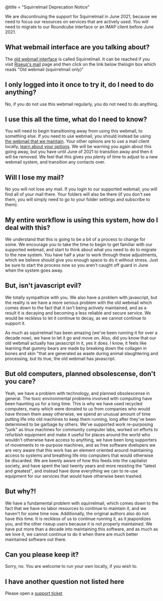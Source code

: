 @title = "Squirrelmail Deprecation Notice"

We are discontinuing the support for Squirrelmail in June 2021, because we need to focus our resources on services that are actively used. You will need to migrate to our Roundcube interface or an IMAP client before June 2021.

## What webmail interface are you talking about?

The [old webmail interface](https://sm.riseup.net/sm/) is called Squirrelmail. It can be reached if you visit [Riseup's mail](https://mail.riseup.net) page and then click on the link below thelogin box which reads "Old webmail (squirrelmail only)"

## I only logged into it once to try it, do I need to do anything?

No, if you do not use this webmail regularly, you do not need to do anything.

## I use this all the time, what do I need to know?

You will need to begin transitioning away from using this webmail, to something else. If you need to use webmail, you should instead be using [the webmail that we maintain](https://mail.riseup.net). Your other options are to use a mail client locally, [learn about your options](https://riseup.net/en/email/clients). We will be warning you again about this going away, but you have until June of 2021 to transition away and then it will be removed. We feel that this gives you plenty of time to adjust to a new webmail system, and transition any contacts over.

## Will I lose my mail?

No you will not lose any mail. If you login to our supported webmail, you will find all of your mail there. Your folders will also be there (if you don't see them, you will simply need to go to your folder settings and subscribe to them).

## My entire workflow is using this system, how do I deal with this?

We understand that this is going to be a bit of a process to change for some. We encourage you to take the time to begin to get familiar with our supported webmail, and start to think about what you need to do to migrate to the new system. You have half a year to work through these adjustments, which we believe should give you enough space to do it without stress. Just be sure to start the process now so you aren't caught off guard in June when the system goes away.

## But, isn't javascript evil?

We totally sympathize with you. We also have a problem with javascript, but the reality is we have a more serious problem with the old webmail which comes down to the fact that it isn't being actively maintained, and as a result it is decaying and becoming a less reliable and secure service. We would be reckless to let it continue to decay, as we cannot continue to support it. 

As much as squirrelmail has been amazing (we've been running it for over a decade now), we have to let it go and move on. Also, did you know that our old webmail actually has javascript in it, yes it does. I know, it feels like learning that gummy bears are made by breaking down the collagen in bones and skin "that are
generated as waste during animal slaughtering and processing, but its true, the old webmail has javascript.

## But old computers, planned obsolescense, don't you care?

Yeah, we have a problem with technology, and planned obsolescense in general. The toxic environmental problems involved with computing have been haunting us for a long time. This is why we have used recycled computers, many which were donated to us from companies who would have thrown them away otherwise, we spend an unusual amount of time putting life into old machines to keep them running, long after they've been determined to be garbage by others. We've supported work re-purposing "junk" as linux machines for community computer labs, worked on efforts to refurbish equipment and make it useful for places around the world who wouldn't otherwise have access to anything, we have been long supporters of movements to re-purpose machines, and as free software dvelopers we are very aware that this work has an element oriented around maintaining access to systems and breathing life into computers that would otherwise be discarded. We are keenly aware of how this feeds into the capitalist society, and have spent the last twenty years and more resisting the "latest and greatest", and instead have done everything we can to re-use equipment for our services that would have otherwise been trashed.

## But why?!

We have a fundamental problem with squirrelmail, which comes down to the fact that we have no labor resources to continue to maintain it, and we haven't for some time now. Additionally, the original authors also do not have this time. It is reckless of us to continue running it, as it jeapordizes you, and the other riseup users because it is not properly maintained. We have put more than a decade into maintaining this software, and as much as we love it, we cannot continue to do it when there are much better maintained software out there.

## Can you please keep it?

Sorry, no. You are welcome to run your own locally, if you wish to. 

## I have another question not listed here

Please open a [support ticket](https://support.riseup.net)
